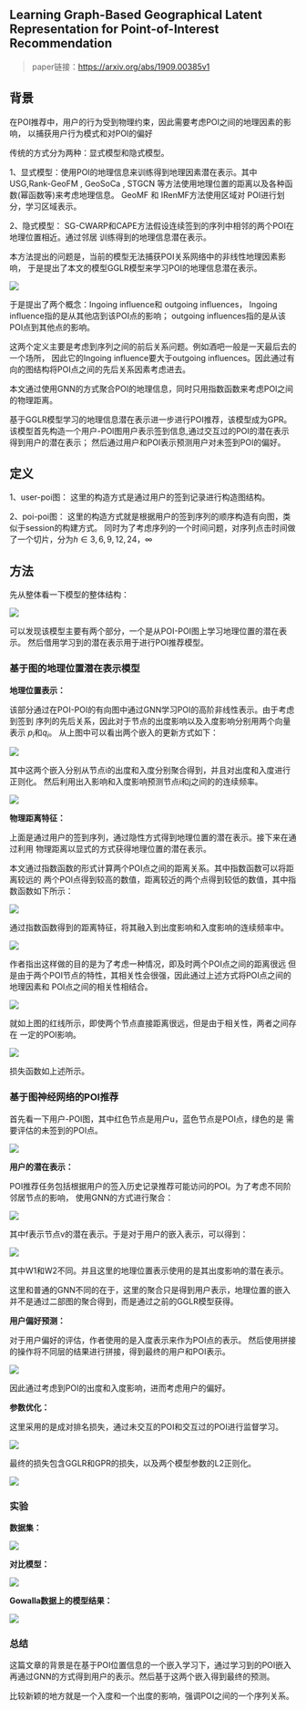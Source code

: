 ## Learning Graph-Based Geographical Latent Representation for Point-of-Interest Recommendation

>paper链接：https://arxiv.org/abs/1909.00385v1


## 背景

在POI推荐中，用户的行为受到物理约束，因此需要考虑POI之间的地理因素的影响，
以捕获用户行为模式和对POI的偏好

传统的方式分为两种：显式模型和隐式模型。

1、显式模型：使用POI的地理信息来训练得到地理因素潜在表示。其中USG,Rank-GeoFM , GeoSoCa , STGCN
等方法使用地理位置的距离以及各种函数(幂函数等)来考虑地理信息。 GeoMF 和 IRenMF方法使用区域对
POI进行划分，学习区域表示。

2、隐式模型： SG-CWARP和CAPE方法假设连续签到的序列中相邻的两个POI在地理位置相近。通过邻居
训练得到的地理信息潜在表示。

本方法提出的问题是，当前的模型无法捕获POI关系网络中的非线性地理因素影响，
于是提出了本文的模型GGLR模型来学习POI的地理信息潜在表示。

![](readme_files/1.jpg)

于是提出了两个概念：Ingoing influence和 outgoing influences，
Ingoing influence指的是从其他店到该POI点的影响；
outgoing influences指的是从该POI点到其他点的影响。

这两个定义主要是考虑到序列之间的前后关系问题。例如酒吧一般是一天最后去的一个场所，
因此它的Ingoing influence要大于outgoing influences。因此通过有向的图结构将POI点之间的先后关系因素考虑进去。

本文通过使用GNN的方式聚合POI的地理信息，同时只用指数函数来考虑POI之间的物理距离。

基于GGLR模型学习的地理信息潜在表示进一步进行POI推荐，该模型成为GPR。
该模型首先构造一个用户-POI图用户表示签到信息,通过交互过的POI的潜在表示得到用户的潜在表示；
然后通过用户和POI表示预测用户对未签到POI的偏好。



## 定义

1、user-poi图：
这里的构造方式是通过用户的签到记录进行构造图结构。

2、poi-poi图：
这里的构造方式就是根据用户的签到序列的顺序构造有向图，类似于session的构建方式。
同时为了考虑序列的一个时间问题，对序列点击时间做了一个切片，分为$h \in {3,6,9,12,24，∞}$

## 方法

先从整体看一下模型的整体结构：

![](readme_files/2.jpg)

可以发现该模型主要有两个部分，一个是从POI-POI图上学习地理位置的潜在表示。
然后借用学习到的潜在表示用于进行POI推荐模型。


### 基于图的地理位置潜在表示模型

**地理位置表示：**

该部分通过在POI-POI的有向图中通过GNN学习POI的高阶非线性表示。由于考虑到签到
序列的先后关系，因此对于节点的出度影响以及入度影响分别用两个向量表示 $p_i$和$q_i$。
从上图中可以看出两个嵌入的更新方式如下：

![](readme_files/3.jpg)

其中这两个嵌入分别从节点i的出度和入度分别聚合得到，并且对出度和入度进行正则化。
然后利用出入影响和入度影响预测节点i和j之间的的连续频率。

![](readme_files/4.jpg)


**物理距离特征：**

上面是通过用户的签到序列，通过隐性方式得到地理位置的潜在表示。接下来在通过利用
物理距离以显式的方式获得地理位置的潜在表示。

本文通过指数函数的形式计算两个POI点之间的距离关系。其中指数函数可以将距离较远的
两个POI点得到较高的数值，距离较近的两个点得到较低的数值，其中指数函数如下所示：

![](readme_files/5.jpg)

通过指数函数得到的距离特征，将其融入到出度影响和入度影响的连续频率中。

![](readme_files/6.jpg)

作者指出这样做的目的是为了考虑一种情况，即及时两个POI点之间的距离很远
但是由于两个POI节点的特性，其相关性会很强，因此通过上述方式将POI点之间的地理因素和
POI点之间的相关性相结合。

![](readme_files/7.jpg)

就如上图的红线所示，即使两个节点直接距离很远，但是由于相关性，两者之间存在
一定的POI影响。

![](readme_files/8.jpg)

损失函数如上述所示。


### 基于图神经网络的POI推荐

首先看一下用户-POI图，其中红色节点是用户u，蓝色节点是POI点，绿色的是
需要评估的未签到的POI点。

![](readme_files/11.jpg)


**用户的潜在表示：**

POI推荐任务包括根据用户的签入历史记录推荐可能访问的POI。为了考虑不同阶邻居节点的影响，
使用GNN的方式进行聚合：

![](readme_files/9.jpg)

其中f表示节点v的潜在表示。于是对于用户的嵌入表示，可以得到：

![](readme_files/10.jpg)

其中W1和W2不同。并且这里的地理位置表示使用的是其出度影响的潜在表示。

这里和普通的GNN不同的在于，这里的聚合只是得到用户表示，地理位置的嵌入
并不是通过二部图的聚合得到，而是通过之前的GGLR模型获得。

**用户偏好预测：**

对于用户偏好的评估，作者使用的是入度表示来作为POI点的表示。
然后使用拼接的操作将不同层的结果进行拼接，得到最终的用户和POI表示。

![](readme_files/12.jpg)

因此通过考虑到POI的出度和入度影响，进而考虑用户的偏好。


**参数优化：**

这里采用的是成对排名损失，通过未交互的POI和交互过的POI进行监督学习。

![](readme_files/13.jpg)

最终的损失包含GGLR和GPR的损失，以及两个模型参数的L2正则化。

![](readme_files/14.jpg)


### 实验

**数据集：**

![](readme_files/15.jpg)

**对比模型：**

![](readme_files/16.jpg)

**Gowalla数据上的模型结果：**

![](readme_files/17.jpg)


### 总结

这篇文章的背景是在基于POI位置信息的一个嵌入学习下，通过学习到的POI嵌入
再通过GNN的方式得到用户的表示。然后基于这两个嵌入得到最终的预测。

比较新颖的地方就是一个入度和一个出度的影响，强调POI之间的一个序列关系。
